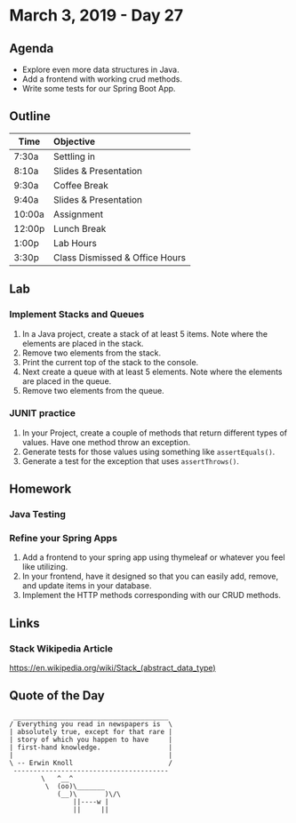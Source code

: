 # March 3, 2019 - Day 27


## Agenda

- Explore even more data structures in Java.
- Add a frontend with working crud methods.
- Write some tests for our Spring Boot App. 

## Outline

| Time   | Objective                        |
| -------|:---------------------------------|
| 7:30a  | Settling in                      |
| 8:10a  | Slides & Presentation            |
| 9:30a  | Coffee Break                     |
| 9:40a  | Slides & Presentation            |
| 10:00a | Assignment                       |
| 12:00p | Lunch Break                      |
| 1:00p  | Lab Hours                        |
| 3:30p  | Class Dismissed & Office Hours   |

## Lab

### Implement Stacks and Queues

1. In a Java project, create a stack of at least 5 items. Note where the elements are placed in the stack. 
2. Remove two elements from the stack. 
3. Print the current top of the stack to the console. 
4. Next create a queue with at least 5 elements. Note where the elements are placed in the queue.
5. Remove two elements from the queue. 


### JUNIT practice

1. In your Project, create a couple of methods that return different types of values. Have one method throw an exception. 
2. Generate tests for those values using something like `assertEquals()`. 
3. Generate a test for the exception that uses `assertThrows()`.

## Homework

### Java Testing 

### Refine your Spring Apps

1. Add a frontend to your spring app using thymeleaf or whatever you feel like utilizing. 
2. In your frontend, have it designed so that you can easily add, remove, and update items in your database. 
3. Implement the HTTP methods corresponding with our CRUD methods. 



## Links

### Stack Wikipedia Article

https://en.wikipedia.org/wiki/Stack_(abstract_data_type)


## Quote of the Day 
```
 _______________________________________
/ Everything you read in newspapers is  \
| absolutely true, except for that rare |
| story of which you happen to have     |
| first-hand knowledge.                 |
|                                       |
\ -- Erwin Knoll                        /
 ---------------------------------------
        \   ^__^
         \  (oo)\_______
            (__)\       )\/\
                ||----w |
                ||     ||

```